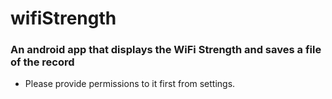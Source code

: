 # wifiStrength

### An android app that displays the WiFi Strength and saves a file of the record

* Please provide permissions to it first from settings.
